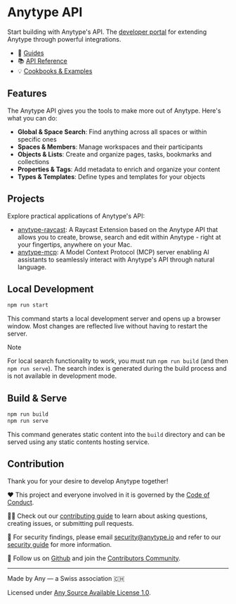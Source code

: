 # Anytype API

Start building with Anytype's API. The [developer portal](https://developers.anytype.io/) for extending Anytype through powerful integrations.

- 📖 [Guides](https://developers.anytype.io/docs/guides)
- 📚 [API Reference](https://developers.anytype.io/docs/reference)
- 💡 [Cookbooks & Examples](https://developers.anytype.io/docs/examples)

## Features

The Anytype API gives you the tools to make more out of Anytype. Here's what you can do:

- **Global & Space Search**: Find anything across all spaces or within specific ones
- **Spaces & Members**: Manage workspaces and their participants
- **Objects & Lists**: Create and organize pages, tasks, bookmarks and collections
- **Properties & Tags**: Add metadata to enrich and organize your content
- **Types & Templates**: Define types and templates for your objects

## Projects

Explore practical applications of Anytype's API:

- [anytype-raycast](https://github.com/anyproto/anytype-raycast): A Raycast Extension based on the Anytype API that allows you to create, browse, search and edit within Anytype - right at your fingertips, anywhere on your Mac.
- [anytype-mcp](https://github.com/anyproto/anytype-mcp): A Model Context Protocol (MCP) server enabling AI assistants to seamlessly interact with Anytype's API through natural language.

## Local Development

```bash
npm run start
```

This command starts a local development server and opens up a browser window. Most changes are reflected live without having to restart the server.

> [!Note]
> For local search functionality to work, you must run `npm run build` (and then `npm run serve`). The search index is generated during the build process and is not available in development mode.

## Build & Serve

```bash
npm run build
npm run serve
```

This command generates static content into the `build` directory and can be served using any static contents hosting service.

## Contribution

Thank you for your desire to develop Anytype together!

❤️ This project and everyone involved in it is governed by the [Code of Conduct](https://github.com/anyproto/.github/blob/main/docs/CODE_OF_CONDUCT.md).

🧑‍💻 Check out our [contributing guide](https://github.com/anyproto/.github/blob/main/docs/CONTRIBUTING.md) to learn about asking questions, creating issues, or submitting pull requests.

🫢 For security findings, please email [security@anytype.io](mailto:security@anytype.io) and refer to our [security guide](https://github.com/anyproto/.github/blob/main/docs/SECURITY.md) for more information.

🤝 Follow us on [Github](https://github.com/anyproto) and join the [Contributors Community](https://github.com/orgs/anyproto/discussions).

---

Made by Any — a Swiss association 🇨🇭

Licensed under [Any Source Available License 1.0](./LICENSE.md).

